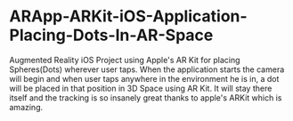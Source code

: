 # ARApp-ARKit-iOS-Application-Placing-Dots-In-AR-Space
Augmented Reality iOS Project using Apple's AR Kit for placing Spheres(Dots) wherever user taps.
When the application starts the camera will begin and when user taps anywhere in the environment he is in, a dot will be placed in that position in 3D Space using AR Kit.
It will stay there itself and the tracking is so insanely great thanks to apple's ARKit which is amazing.

